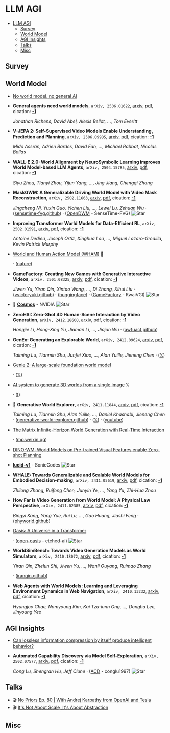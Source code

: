 # LLM AGI

- [LLM AGI](#llm-agi) 
  - [Survey](#survey)
  - [World Model](#world-model)
  - [AGI Insights](#agi-insights)
  - [Talks](#talks)
  - [Misc](#misc)


## Survey


## World Model

- [No world model, no general AI](https://richardcsuwandi.github.io/blog/2025/agents-world-models/) 
- **General agents need world models**, `arXiv, 2506.01622`, [arxiv](http://arxiv.org/abs/2506.01622v1), [pdf](http://arxiv.org/pdf/2506.01622v1.pdf), cication: [**-1**](None) 

	 *Jonathan Richens, David Abel, Alexis Bellot, ..., Tom Everitt*
- **V-JEPA 2: Self-Supervised Video Models Enable Understanding, Prediction 
  and Planning**, `arXiv, 2506.09985`, [arxiv](http://arxiv.org/abs/2506.09985v1), [pdf](http://arxiv.org/pdf/2506.09985v1.pdf), cication: [**-1**](None) 

	 *Mido Assran, Adrien Bardes, David Fan, ..., Michael Rabbat, Nicolas Ballas*
- **WALL-E 2.0: World Alignment by NeuroSymbolic Learning improves World 
  Model-based LLM Agents**, `arXiv, 2504.15785`, [arxiv](http://arxiv.org/abs/2504.15785v1), [pdf](http://arxiv.org/pdf/2504.15785v1.pdf), cication: [**-1**](None) 

	 *Siyu Zhou, Tianyi Zhou, Yijun Yang, ..., Jing Jiang, Chengqi Zhang*
- **MaskGWM: A Generalizable Driving World Model with Video Mask 
  Reconstruction**, `arXiv, 2502.11663`, [arxiv](http://arxiv.org/abs/2502.11663v1), [pdf](http://arxiv.org/pdf/2502.11663v1.pdf), cication: [**-1**](None) 

	 *Jingcheng Ni, Yuxin Guo, Yichen Liu, ..., Lewei Lu, Zehuan Wu* · ([sensetime-fvg.github](https://sensetime-fvg.github.io/MaskGWM)) · ([OpenDWM](https://github.com/SenseTime-FVG/OpenDWM) - SenseTime-FVG) ![Star](https://img.shields.io/github/stars/SenseTime-FVG/OpenDWM.svg?style=social&label=Star)
- **Improving Transformer World Models for Data-Efficient RL**, `arXiv, 2502.01591`, [arxiv](http://arxiv.org/abs/2502.01591v1), [pdf](http://arxiv.org/pdf/2502.01591v1.pdf), cication: [**-1**](None) 

	 *Antoine Dedieu, Joseph Ortiz, Xinghua Lou, ..., Miguel Lazaro-Gredilla, Kevin Patrick Murphy*
- [World and Human Action Model (WHAM)](https://huggingface.co/microsoft/wham)  🤗 

	 · ([nature](https://www.nature.com/articles/s41586-025-08600-3))
- **GameFactory: Creating New Games with Generative Interactive Videos**, `arXiv, 2501.08325`, [arxiv](http://arxiv.org/abs/2501.08325v1), [pdf](http://arxiv.org/pdf/2501.08325v1.pdf), cication: [**-1**](None) 

	 *Jiwen Yu, Yiran Qin, Xintao Wang, ..., Di Zhang, Xihui Liu* · ([vvictoryuki.github](https://vvictoryuki.github.io/gamefactory/)) · ([huggingface](https://huggingface.co/datasets/KwaiVGI/GameFactory-Dataset)) · ([GameFactory](https://github.com/KwaiVGI/GameFactory) - KwaiVGI) ![Star](https://img.shields.io/github/stars/KwaiVGI/GameFactory.svg?style=social&label=Star)
- 🌟 [**Cosmos**](https://github.com/NVIDIA/Cosmos) - NVIDIA ![Star](https://img.shields.io/github/stars/NVIDIA/Cosmos.svg?style=social&label=Star) 
- **ZeroHSI: Zero-Shot 4D Human-Scene Interaction by Video Generation**, `arXiv, 2412.18600`, [arxiv](http://arxiv.org/abs/2412.18600v1), [pdf](http://arxiv.org/pdf/2412.18600v1.pdf), cication: [**-1**](None) 

	 *Hongjie Li, Hong-Xing Yu, Jiaman Li, ..., Jiajun Wu* · ([awfuact.github](https://awfuact.github.io/zerohsi/))
- **GenEx: Generating an Explorable World**, `arXiv, 2412.09624`, [arxiv](http://arxiv.org/abs/2412.09624v3), [pdf](http://arxiv.org/pdf/2412.09624v3.pdf), cication: [**-1**](None) 

	 *Taiming Lu, Tianmin Shu, Junfei Xiao, ..., Alan Yuille, Jieneng Chen* · ([𝕏](https://x.com/jieneng_chen/status/1868521544252830072?s=46&t=0K8BJ9zWR0CDK56td_JoRg))
- [Genie 2: A large-scale foundation world model](https://deepmind.google/discover/blog/genie-2-a-large-scale-foundation-world-model/) 

	 · ([𝕏](https://x.com/GoogleDeepMind/status/1864367798132039836))
- [AI system to generate 3D worlds from a single image](https://x.com/theworldlabs/status/1863617989549109328)  𝕏 

	 · ([t](https://t.co/ASD6ZHMwxI))
- 🌟 **Generative World Explorer**, `arXiv, 2411.11844`, [arxiv](http://arxiv.org/abs/2411.11844v2), [pdf](http://arxiv.org/pdf/2411.11844v2.pdf), cication: [**-1**](None) 

	 *Taiming Lu, Tianmin Shu, Alan Yuille, ..., Daniel Khashabi, Jieneng Chen* · ([generative-world-explorer.github](https://generative-world-explorer.github.io/)) · ([𝕏](https://x.com/jieneng_chen/status/1858754157697790210)) · ([youtube](https://www.youtube.com/watch?v=_1YMpI-oHWU&ab_channel=JienengChen))
- [The Matrix        Infinite-Horizon World Generation with Real-Time Interaction](https://thematrix1999.github.io/) 

	 · ([mp.weixin.qq](https://mp.weixin.qq.com/s?__biz=MzIzNjc1NzUzMw==&mid=2247760141&idx=4&sn=f6e815d57fcb6df68d7dfa2e9e7fedb0&chksm=e991229bca440619bccda5fdddf49c2ce501162db94bd203cdf32666ad56fc4318f5b1b0d8e7&scene=0&xtrack=1))
- [DINO-WM: World Models on Pre-trained                                   Visual Features enable Zero-shot Planning](https://dino-wm.github.io/) 
- [**lucid-v1**](https://github.com/SonicCodes/lucid-v1) - SonicCodes ![Star](https://img.shields.io/github/stars/SonicCodes/lucid-v1.svg?style=social&label=Star) 
- **WHALE: Towards Generalizable and Scalable World Models for Embodied 
  Decision-making**, `arXiv, 2411.05619`, [arxiv](http://arxiv.org/abs/2411.05619v1), [pdf](http://arxiv.org/pdf/2411.05619v1.pdf), cication: [**-1**](None) 

	 *Zhilong Zhang, Ruifeng Chen, Junyin Ye, ..., Yang Yu, Zhi-Hua Zhou*
- **How Far is Video Generation from World Model: A Physical Law Perspective**, `arXiv, 2411.02385`, [arxiv](http://arxiv.org/abs/2411.02385v1), [pdf](http://arxiv.org/pdf/2411.02385v1.pdf), cication: [**-1**](None) 

	 *Bingyi Kang, Yang Yue, Rui Lu, ..., Gao Huang, Jiashi Feng* · ([phyworld.github](https://phyworld.github.io/))
- [Oasis: A Universe in a Transformer](https://oasis-model.github.io/) 

	 · ([open-oasis](https://github.com/etched-ai/open-oasis) - etched-ai) ![Star](https://img.shields.io/github/stars/etched-ai/open-oasis.svg?style=social&label=Star)
- **WorldSimBench: Towards Video Generation Models as World Simulators**, `arXiv, 2410.18072`, [arxiv](http://arxiv.org/abs/2410.18072v1), [pdf](http://arxiv.org/pdf/2410.18072v1.pdf), cication: [**-1**](None) 

	 *Yiran Qin, Zhelun Shi, Jiwen Yu, ..., Wanli Ouyang, Ruimao Zhang*

	 · ([iranqin.github](https://iranqin.github.io/WorldSimBench.github.io))
- **Web Agents with World Models: Learning and Leveraging Environment 
  Dynamics in Web Navigation**, `arXiv, 2410.13232`, [arxiv](http://arxiv.org/abs/2410.13232v1), [pdf](http://arxiv.org/pdf/2410.13232v1.pdf), cication: [**-1**](None)

	 *Hyungjoo Chae, Namyoung Kim, Kai Tzu-iunn Ong, ..., Dongha Lee, Jinyoung Yeo*

## AGI Insights

- [Can lossless information compression by itself produce intelligent behavior?](https://iliao2345.github.io/blog_posts/arc_agi_without_pretraining/arc_agi_without_pretraining.html) 
- **Automated Capability Discovery via Model Self-Exploration**, `arXiv, 2502.07577`, [arxiv](http://arxiv.org/abs/2502.07577v2), [pdf](http://arxiv.org/pdf/2502.07577v2.pdf), cication: [**-1**](None) 

	 *Cong Lu, Shengran Hu, Jeff Clune* · ([ACD](https://github.com/conglu1997/ACD?tab=readme-ov-file) - conglu1997) ![Star](https://img.shields.io/github/stars/conglu1997/ACD.svg?style=social&label=Star)

## Talks

- :clapper: [No Priors Ep. 80 | With Andrej Karpathy from OpenAI and Tesla](https://www.youtube.com/) 
- :clapper: [It's Not About Scale, It's About Abstraction](https://www.youtube.com/watch?v=s7_NlkBwdj8) 

## Misc